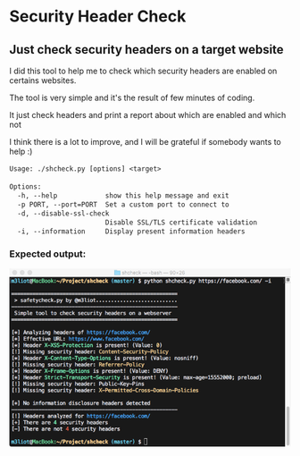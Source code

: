 # Security Header Check
## Just check security headers on a target website

I did this tool to help me to check which security headers are enabled on certains websites.

The tool is very simple and it's the result of few minutes of coding.

It just check headers and print a report about which are enabled and which not

I think there is a lot to improve, and I will be grateful if somebody wants to help :)

```
Usage: ./shcheck.py [options] <target>

Options:
  -h, --help            show this help message and exit
  -p PORT, --port=PORT  Set a custom port to connect to
  -d, --disable-ssl-check
                        Disable SSL/TLS certificate validation
  -i, --information     Display present information headers
```
### Expected output:
<p align="center">
<img src="screenshot.png" alt="Output on Facebook" />
</p>
